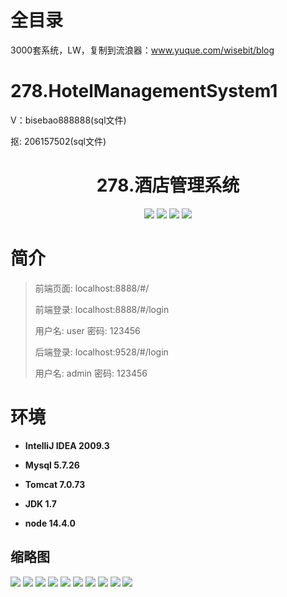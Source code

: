 # 全目录

3000套系统，LW，复制到流浪器：www.yuque.com/wisebit/blog

# 278.HotelManagementSystem1

<p>V：bisebao888888(sql文件)</p>
<p>抠: 206157502(sql文件)</p>

<p><h1 align="center">278.酒店管理系统</h1></p>


<p align="center">
	<img src="https://img.shields.io/badge/jdk-1.7-orange.svg"/>
    <img src="https://img.shields.io/badge/springboot-3.x-lightgrey.svg"/>
    <img src="https://img.shields.io/badge/vue-3.x-blue.svg"/>
    <img src="https://img.shields.io/badge/mybatis-5.x-yellow.svg"/>
</p>



# 简介
>
> 
>
> 前端页面: localhost:8888/#/
> 
> 前端登录: localhost:8888/#/login
> 
> 用户名: user  密码: 123456
>
> 后端登录: localhost:9528/#/login
>
> 用户名: admin  密码: 123456
>




# 环境

- <b>IntelliJ IDEA 2009.3</b>

- <b>Mysql 5.7.26</b>

- <b>Tomcat 7.0.73</b>

- <b>JDK 1.7</b>

- <b>node 14.4.0</b>




## 缩略图

![](https://bitwise.oss-cn-heyuan.aliyuncs.com/2024/9/10/f7ad42f0-bda0-433c-a2f7-773d358895bb.png)
![](https://bitwise.oss-cn-heyuan.aliyuncs.com/2024/9/10/e088d140-f0e8-4807-99ab-17152e7f7755.png)
![](https://bitwise.oss-cn-heyuan.aliyuncs.com/2024/9/10/fd5f363c-7512-470b-929f-d38e831feaea.png)
![](https://bitwise.oss-cn-heyuan.aliyuncs.com/2024/9/10/e53ecbd3-f52c-49f1-8c5a-d5357e137830.png)
![](https://bitwise.oss-cn-heyuan.aliyuncs.com/2024/9/10/87f1f097-f7b6-4f6a-be52-3e3fe592936e.png)
![](https://bitwise.oss-cn-heyuan.aliyuncs.com/2024/9/10/52dbae8c-a2be-4433-aa3b-1048e7da7046.png)
![](https://bitwise.oss-cn-heyuan.aliyuncs.com/2024/9/10/6b9d4f4b-c1b6-443d-9944-e5462acc68ac.png)
![](https://bitwise.oss-cn-heyuan.aliyuncs.com/2024/9/10/08623e6d-6a7c-4fc1-b8a5-0cb02e68eadf.png)
![](https://bitwise.oss-cn-heyuan.aliyuncs.com/2024/9/10/b60d95d4-7847-4283-a13c-d5dc02b049b8.png)
![](https://bitwise.oss-cn-heyuan.aliyuncs.com/2024/9/10/cb05f9d0-8a81-4f98-b646-5f5431825200.png)





